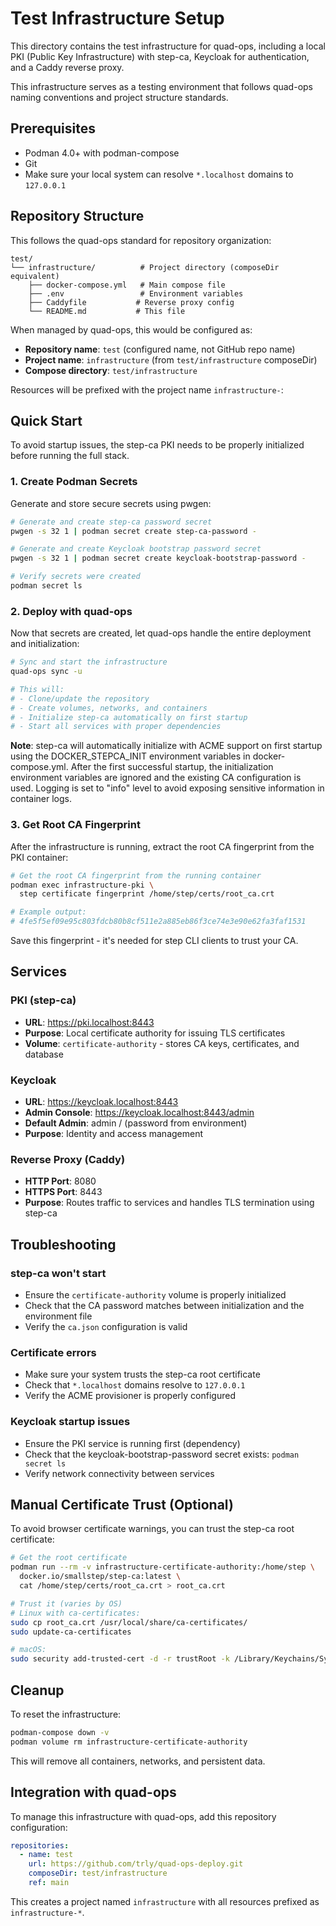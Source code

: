 # Test Infrastructure Setup

This directory contains the test infrastructure for quad-ops, including a local PKI (Public Key Infrastructure) with step-ca, Keycloak for authentication, and a Caddy reverse proxy.

This infrastructure serves as a testing environment that follows quad-ops naming conventions and project structure standards.

## Prerequisites

- Podman 4.0+ with podman-compose
- Git
- Make sure your local system can resolve `*.localhost` domains to `127.0.0.1`

## Repository Structure

This follows the quad-ops standard for repository organization:

```
test/
└── infrastructure/          # Project directory (composeDir equivalent)
    ├── docker-compose.yml   # Main compose file
    ├── .env                 # Environment variables
    ├── Caddyfile           # Reverse proxy config
    └── README.md           # This file
```

When managed by quad-ops, this would be configured as:
- **Repository name**: `test` (configured name, not GitHub repo name)
- **Project name**: `infrastructure` (from `test/infrastructure` composeDir)
- **Compose directory**: `test/infrastructure`

Resources will be prefixed with the project name `infrastructure-`:

## Quick Start

To avoid startup issues, the step-ca PKI needs to be properly initialized before running the full stack.

### 1. Create Podman Secrets

Generate and store secure secrets using pwgen:

```bash
# Generate and create step-ca password secret
pwgen -s 32 1 | podman secret create step-ca-password -

# Generate and create Keycloak bootstrap password secret
pwgen -s 32 1 | podman secret create keycloak-bootstrap-password -

# Verify secrets were created
podman secret ls
```

### 2. Deploy with quad-ops

Now that secrets are created, let quad-ops handle the entire deployment and initialization:

```bash
# Sync and start the infrastructure 
quad-ops sync -u

# This will:
# - Clone/update the repository
# - Create volumes, networks, and containers
# - Initialize step-ca automatically on first startup
# - Start all services with proper dependencies
```

**Note**: step-ca will automatically initialize with ACME support on first startup using the DOCKER_STEPCA_INIT environment variables in docker-compose.yml. After the first successful startup, the initialization environment variables are ignored and the existing CA configuration is used. Logging is set to "info" level to avoid exposing sensitive information in container logs.

### 3. Get Root CA Fingerprint

After the infrastructure is running, extract the root CA fingerprint from the PKI container:

```bash
# Get the root CA fingerprint from the running container
podman exec infrastructure-pki \
  step certificate fingerprint /home/step/certs/root_ca.crt

# Example output:
# 4fe5f5ef09e95c803fdcb80b8cf511e2a885eb86f3ce74e3e90e62fa3faf1531
```

Save this fingerprint - it's needed for step CLI clients to trust your CA.



## Services

### PKI (step-ca)
- **URL**: https://pki.localhost:8443
- **Purpose**: Local certificate authority for issuing TLS certificates
- **Volume**: `certificate-authority` - stores CA keys, certificates, and database

### Keycloak
- **URL**: https://keycloak.localhost:8443
- **Admin Console**: https://keycloak.localhost:8443/admin
- **Default Admin**: admin / (password from environment)
- **Purpose**: Identity and access management

### Reverse Proxy (Caddy)
- **HTTP Port**: 8080
- **HTTPS Port**: 8443
- **Purpose**: Routes traffic to services and handles TLS termination using step-ca

## Troubleshooting

### step-ca won't start
- Ensure the `certificate-authority` volume is properly initialized
- Check that the CA password matches between initialization and the environment file
- Verify the `ca.json` configuration is valid

### Certificate errors
- Make sure your system trusts the step-ca root certificate
- Check that `*.localhost` domains resolve to `127.0.0.1`
- Verify the ACME provisioner is properly configured

### Keycloak startup issues
- Ensure the PKI service is running first (dependency)
- Check that the keycloak-bootstrap-password secret exists: `podman secret ls`
- Verify network connectivity between services

## Manual Certificate Trust (Optional)

To avoid browser certificate warnings, you can trust the step-ca root certificate:

```bash
# Get the root certificate
podman run --rm -v infrastructure-certificate-authority:/home/step \
  docker.io/smallstep/step-ca:latest \
  cat /home/step/certs/root_ca.crt > root_ca.crt

# Trust it (varies by OS)
# Linux with ca-certificates:
sudo cp root_ca.crt /usr/local/share/ca-certificates/
sudo update-ca-certificates

# macOS:
sudo security add-trusted-cert -d -r trustRoot -k /Library/Keychains/System.keychain root_ca.crt
```

## Cleanup

To reset the infrastructure:

```bash
podman-compose down -v
podman volume rm infrastructure-certificate-authority
```

This will remove all containers, networks, and persistent data.

## Integration with quad-ops

To manage this infrastructure with quad-ops, add this repository configuration:

```yaml
repositories:
  - name: test
    url: https://github.com/trly/quad-ops-deploy.git
    composeDir: test/infrastructure
    ref: main
```

This creates a project named `infrastructure` with all resources prefixed as `infrastructure-*`.
